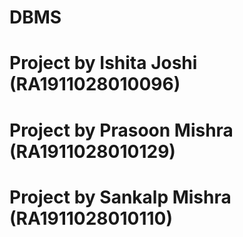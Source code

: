 # DBMS
# Project by Ishita Joshi (RA1911028010096)
# Project by Prasoon Mishra (RA1911028010129)
# Project by Sankalp Mishra (RA1911028010110)
